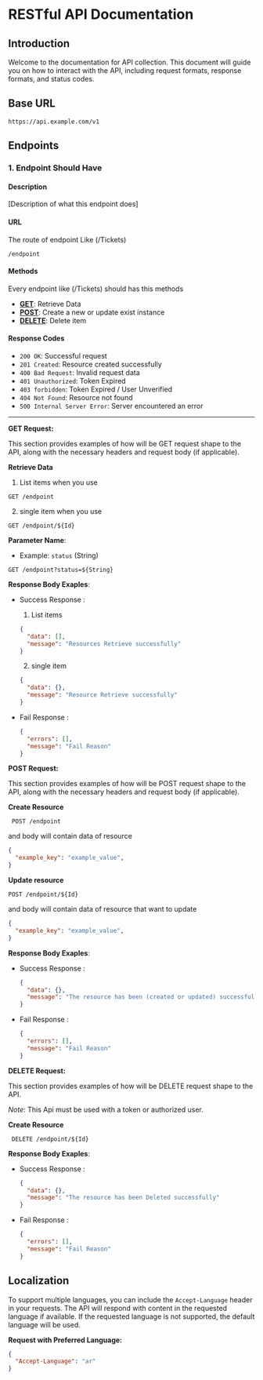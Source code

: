 # RESTful API Documentation

## Introduction

Welcome to the documentation for API collection. This document will guide you on how to interact with the API, including request formats, response formats, and status codes.

## Base URL

`https://api.example.com/v1`


## Endpoints

### 1. Endpoint Should Have

#### Description

[Description of what this endpoint does]

#### URL

The route of endpoint Like (/Tickets)

`/endpoint`

#### Methods

Every endpoint like (/Tickets) should has this methods

- [**GET**](#GET): Retrieve Data
- [**POST**](#POST): Create a new or update exist instance 
- [**DELETE**](#DELETE): Delete item 

#### Response Codes

- `200 OK`: Successful request
- `201 Created`: Resource created successfully
- `400 Bad Request`: Invalid request data
- `401 Unauthorized`: Token Expired 
- `403 forbidden`: Token Expired / User Unverified
- `404 Not Found`: Resource not found
- `500 Internal Server Error`: Server encountered an error


---
<a name="GET"></a>
**GET Request:**

This section provides examples of how will be GET request shape to the API, along with the necessary headers and request body (if applicable).

**Retrieve Data** 

 1. List items when you use 
  ```http
  GET /endpoint
  ```

 2. single item when you use 
  ```http
  GET /endpoint/${Id}

  ```

**Parameter Name**:
- Example: `status` (String) 
```http
GET /endpoint?status=${String}
```

**Response Body Exaples**: 
- Success Response :
   1. List items
    ```json
    {
      "data": [],
      "message": "Resources Retrieve successfully"
    }
    ```
  2. single item 
    ```json
    {
      "data": {},
      "message": "Resource Retrieve successfully"
    }
    ```


- Fail Response :
    ```json
    {
      "errors": [],
      "message": "Fail Reason"
    }
    ```

<a name="POST"></a>
**POST Request:**

This section provides examples of how will be POST request shape to the API, along with the necessary headers and request body (if applicable).

**Create Resource** 
  ```http
   POST /endpoint
  
  ```
and body will contain data of resource 

  ```json
  {
    "example_key": "example_value",
  }
  ```
**Update resource** 
  ```http
  POST /endpoint/${Id}

  ```
and body will contain data of resource that want to update
  ```json
  {
    "example_key": "example_value",
  }
  ```

**Response Body Exaples**: 
- Success Response :
  ```json
  {
    "data": {},
    "message": "The resource has been (created or updated) successfully"
  }
  ```

- Fail Response :
  ```json
  {
    "errors": [],
    "message": "Fail Reason"
  }
  ```

<a name="DELETE"></a>
**DELETE Request:**

This section provides examples of how will be DELETE request shape to the API.

_Note_: This Api must be used with a token or authorized user.

**Create Resource** 
  ```http
   DELETE /endpoint/${Id}
  
  ```

**Response Body Exaples**: 
- Success Response :
  ```json
  {
    "data": {},
    "message": "The resource has been Deleted successfully"
  }
  ```
- Fail Response :
  ```json
  {
    "errors": [],
    "message": "Fail Reason"
  }
  ```

## Localization

To support multiple languages, you can include the `Accept-Language` header in your requests. The API will respond with content in the requested language if available. If the requested language is not supported, the default language will be used.


**Request with Preferred Language:**

```json
{
  "Accept-Language": "ar"
}
```
